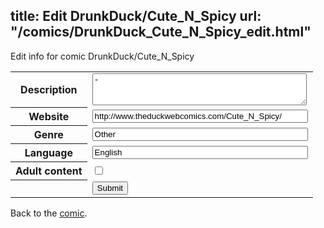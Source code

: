 title: Edit DrunkDuck/Cute_N_Spicy
url: "/comics/DrunkDuck_Cute_N_Spicy_edit.html"
---
Edit info for comic DrunkDuck/Cute_N_Spicy

<form name="comic" action="http://gaepostmail.appspot.com/comic/" method="post">
<table class="comicinfo">
<tr>
<th>Description</th><td><textarea name="description" cols="40" rows="3">-</textarea></td>
</tr>
<tr>
<th>Website</th><td><input type="text" name="url" value="http://www.theduckwebcomics.com/Cute_N_Spicy/" size="40"/></td>
</tr>
<tr>
<th>Genre</th><td><input type="text" name="genre" value="Other" size="40"/></td>
</tr>
<tr>
<th>Language</th><td><input type="text" name="language" value="English" size="40"/></td>
</tr>
<tr>
<th>Adult content</th><td><input type="checkbox" name="adult" value="adult" /></td>
</tr>
<tr>
<th></th><td>
<input type="hidden" name="comic" value="DrunkDuck_Cute_N_Spicy" />
<input type="submit" name="submit" value="Submit" />
</td>
</tr>
</table>
</form>

Back to the [comic](DrunkDuck_Cute_N_Spicy.html).
